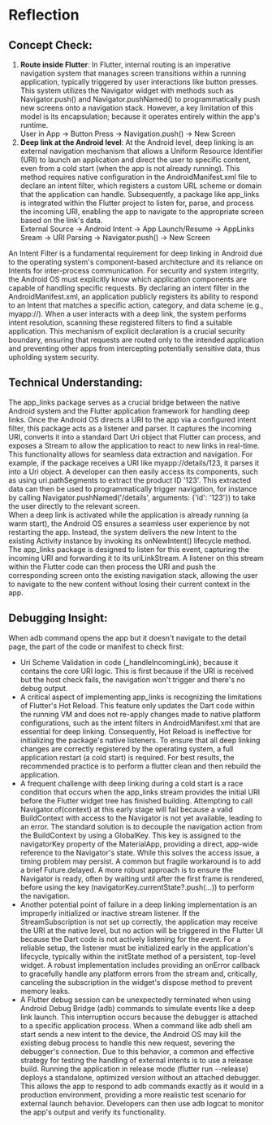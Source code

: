 # Reflection

## Concept Check:
1. **Route inside Flutter**: In Flutter, internal routing is an imperative navigation system that manages screen transitions within a running application, typically triggered by user interactions like button presses. This system utilizes the Navigator widget with methods such as Navigator.push() and Navigator.pushNamed() to programmatically push new screens onto a navigation stack. However, a key limitation of this model is its encapsulation; because it operates entirely within the app's runtime.<br>
User in App -> Button Press -> Navigation.push() -> New Screen
2. **Deep link at the Android level**: At the Android level, deep linking is an external navigation mechanism that allows a Uniform Resource Identifier (URI) to launch an application and direct the user to specific content, even from a cold start (when the app is not already running). This method requires native configuration in the AndroidManifest.xml file to declare an intent filter, which registers a custom URL scheme or domain that the application can handle. Subsequently, a package like app_links is integrated within the Flutter project to listen for, parse, and process the incoming URI, enabling the app to navigate to the appropriate screen based on the link's data.<br>
External Source -> Android Intent -> App Launch/Resume -> AppLinks Sream -> URI Parsing -> Navigator.push() -> New Screen

An Intent Filter is a fundamental requirement for deep linking in Android due to the operating system's component-based architecture and its reliance on Intents for inter-process communication. For security and system integrity, the Android OS must explicitly know which application components are capable of handling specific requests. By declaring an intent filter in the AndroidManifest.xml, an application publicly registers its ability to respond to an Intent that matches a specific action, category, and data scheme (e.g., myapp://). When a user interacts with a deep link, the system performs intent resolution, scanning these registered filters to find a suitable application. This mechanism of explicit declaration is a crucial security boundary, ensuring that requests are routed only to the intended application and preventing other apps from intercepting potentially sensitive data, thus upholding system security.

## Technical Understanding:
The app_links package serves as a crucial bridge between the native Android system and the Flutter application framework for handling deep links. Once the Android OS directs a URI to the app via a configured intent filter, this package acts as a listener and parser. It captures the incoming URI, converts it into a standard Dart Uri object that Flutter can process, and exposes a Stream to allow the application to react to new links in real-time. <br>
This functionality allows for seamless data extraction and navigation. For example, if the package receives a URI like myapp://details/123, it parses it into a Uri object. A developer can then easily access its components, such as using uri.pathSegments to extract the product ID '123'. This extracted data can then be used to programmatically trigger navigation, for instance by calling Navigator.pushNamed('/details', arguments: {'id': '123'}) to take the user directly to the relevant screen. <br>
When a deep link is activated while the application is already running (a warm start), the Android OS ensures a seamless user experience by not restarting the app. Instead, the system delivers the new Intent to the existing Activity instance by invoking its onNewIntent() lifecycle method. The app_links package is designed to listen for this event, capturing the incoming URI and forwarding it to its uriLinkStream. A listener on this stream within the Flutter code can then process the URI and push the corresponding screen onto the existing navigation stack, allowing the user to navigate to the new content without losing their current context in the app.

## Debugging Insight:
When adb command opens the app but it doesn't navigate to the detail page, the part of the code or manifest to check first:
- Uri Scheme Validation in code (_handleIncomingLink), because it contains the core URI logic. This is first because if the URI is received but the host check fails, the navigation won't trigger and there's no debug output.
- A critical aspect of implementing app_links is recognizing the limitations of Flutter's Hot Reload. This feature only updates the Dart code within the running VM and does not re-apply changes made to native platform configurations, such as the intent filters in AndroidManifest.xml that are essential for deep linking. Consequently, Hot Reload is ineffective for initializing the package's native listeners. To ensure that all deep linking changes are correctly registered by the operating system, a full application restart (a cold start) is required. For best results, the recommended practice is to perform a flutter clean and then rebuild the application.
- A frequent challenge with deep linking during a cold start is a race condition that occurs when the app_links stream provides the initial URI before the Flutter widget tree has finished building. Attempting to call Navigator.of(context) at this early stage will fail because a valid BuildContext with access to the Navigator is not yet available, leading to an error. The standard solution is to decouple the navigation action from the BuildContext by using a GlobalKey<NavigatorState>. This key is assigned to the navigatorKey property of the MaterialApp, providing a direct, app-wide reference to the Navigator's state. While this solves the access issue, a timing problem may persist. A common but fragile workaround is to add a brief Future.delayed. A more robust approach is to ensure the Navigator is ready, often by waiting until after the first frame is rendered, before using the key (navigatorKey.currentState?.push(...)) to perform the navigation. 
- Another potential point of failure in a deep linking implementation is an improperly initialized or inactive stream listener. If the StreamSubscription is not set up correctly, the application may receive the URI at the native level, but no action will be triggered in the Flutter UI because the Dart code is not actively listening for the event. For a reliable setup, the listener must be initialized early in the application's lifecycle, typically within the initState method of a persistent, top-level widget. A robust implementation includes providing an onError callback to gracefully handle any platform errors from the stream and, critically, canceling the subscription in the widget's dispose method to prevent memory leaks.
- A Flutter debug session can be unexpectedly terminated when using Android Debug Bridge (adb) commands to simulate events like a deep link launch. This interruption occurs because the debugger is attached to a specific application process. When a command like adb shell am start sends a new intent to the device, the Android OS may kill the existing debug process to handle this new request, severing the debugger's connection. Due to this behavior, a common and effective strategy for testing the handling of external intents is to use a release build. Running the application in release mode (flutter run --release) deploys a standalone, optimized version without an attached debugger. This allows the app to respond to adb commands exactly as it would in a production environment, providing a more realistic test scenario for external launch behavior. Developers can then use adb logcat to monitor the app's output and verify its functionality.
